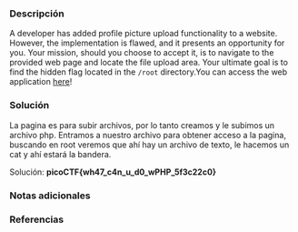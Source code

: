 
### Descripción 
A developer has added profile picture upload functionality to a website. However, the implementation is flawed, and it presents an opportunity for you. Your mission, should you choose to accept it, is to navigate to the provided web page and locate the file upload area. Your ultimate goal is to find the hidden flag located in the `/root` directory.You can access the web application [here](http://standard-pizzas.picoctf.net:63286/)!
### Solución
La pagina es para subir archivos, por lo tanto creamos y le subimos un archivo php. Entramos a nuestro archivo para obtener acceso a la pagina, buscando en root veremos que ahí hay un archivo de texto, le hacemos un cat y ahí estará la bandera.


Solución: **picoCTF{wh47_c4n_u_d0_wPHP_5f3c22c0}**
### Notas adicionales


### Referencias 


